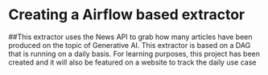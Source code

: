 # Creating a Airflow based extractor

##This extractor uses the News API to grab how many articles have been produced on the topic of Generative AI. This extractor is based on a DAG that is running on a daily basis. For learning purposes, this project has been created and it will also be featured on a website to track the daily use case

